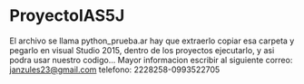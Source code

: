 # ProyectoIAS5J

El archivo se llama python_prueba.ar hay que extraerlo copiar esa carpeta y pegarlo en visual Studio 2015, dentro de los proyectos ejecutarlo, y asi podra usar nuestro codigo... 
Mayor informacion escribir al siguiente correo:
janzules23@gmail.com
telefono: 2228258-0993522705

